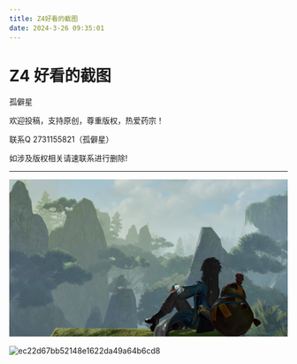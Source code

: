 ```yaml
---
title: Z4好看的截图
date: 2024-3-26 09:35:01
---
```

# Z4 好看的截图

孤僻星

欢迎投稿，支持原创，尊重版权，热爱药宗！

联系Q 2731155821（孤僻星）

如涉及版权相关请速联系进行删除!

---

​![JX3 Online Screenshot 2023.11.13 - 13.07.10.59](assets/JX3%20Online%20Screenshot%202023.11.13%20-%2013.07.10.59-20240323125448-zuhca7g.png)​

​![ec22d67bb52148e1622da49a64b6cd8](assets/ec22d67bb52148e1622da49a64b6cd8-20240323125636-o01a24p.jpg)​
